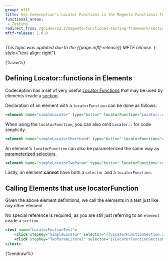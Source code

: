 ```yaml
---
group: mftf
title: Use Codeception's Locator Functions in the Magento Functional Testing Framework
functional_areas:
 - Testing
redirect_from: /guides/v2.2/magento-functional-testing-framework/section/locator-functions.html
mftf-release: 1.0.0
---
```


_This topic was updated due to the {{page.mftf-release}} MFTF release._
{: style="text-align: right"}

{%raw%}

## Defining Locator::functions in Elements

Codeception has a set of very useful [Locator Functions] that may be used by elements inside a [section].

Declaration of an element with a `locatorFunction` can be done as follows:
```xml
<element name="simpleLocator" type="button" locatorFunction="Locator::contains('label', 'Name')"/>
```
When using the `locatorFunction`, you can also omit `Locator::` for code simplicity.
```xml
<element name="simpleLocatorShorthand" type="button" locatorFunction="contains('label', 'Name')"/>
```
An element's `locatorFunction` can also be parameterized the same way as [parameterized selectors].
```xml
<element name="simpleLocatorTwoParam" type="button" locatorFunction="contains({{arg1}}, {{arg2}})" parameterized="true"/>
```
Lastly, an element **cannot** have both a `selector` and a `locatorFunction`.

## Calling Elements that use locatorFunction

Given the above element definitions, we call the elements in a test just like any other element.

No special reference is required, as you are still just referring to an `element` inside a `section`. 

```xml
<test name="LocatorFuctionTest">
    <click stepKey="SimpleLocator" selector="{{LocatorFunctionSection.simpleLocator}}"/>
    <click stepKey="TwoParamLiteral" selector="{{LocatorFunctionSection.simpleLocatorTwoParam('string1', 'string2')}}"/>
</test>
```

{%endraw%}


<!-- LINK DEFINITIONS -->

<!-- Internal -->

[section]: ../section.html
[parameterized selectors]: parameterized-selectors.html

<!-- External -->
[Locator Functions]: http://codeception.com/docs/reference/Locator